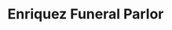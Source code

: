 ---
title: "Enriquez Funeral Parlor"
url: /gerona/enriquez-funeral-parlor/
shop: funeral directors
---